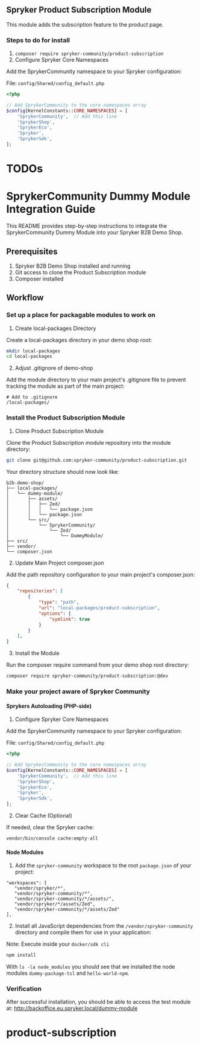 ## Spryker Product Subscription Module
This module adds the subscription feature to the product page.

### Steps to do for install
1. `composer require spryker-community/product-subscription`
2. Configure Spryker Core Namespaces

Add the SprykerCommunity namespace to your Spryker configuration:

File: `config/Shared/config_default.php`

```php
<?php

// Add SprykerCommunity to the core namespaces array
$config[KernelConstants::CORE_NAMESPACES] = [
    'SprykerCommunity',  // Add this line
    'SprykerShop',
    'SprykerEco',
    'Spryker',
    'SprykerSdk',
];
```









# TODOs



# SprykerCommunity Dummy Module Integration Guide

This README provides step-by-step instructions to integrate the SprykerCommunity Dummy Module into your Spryker B2B Demo Shop.

## Prerequisites

1. Spryker B2B Demo Shop installed and running
2. Git access to clone the Product Subscription module
3. Composer installed

## Workflow

### Set up a place for packagable modules to work on

1. Create local-packages Directory

Create a local-packages directory in your demo shop root:

```bash
mkdir local-packages
cd local-packages
```

2. Adjust .gitignore of demo-shop

Add the module directory to your main project's .gitignore file to prevent tracking the module as part of the main project:

```
# Add to .gitignore
/local-packages/
```

### Install the Product Subscription Module

1. Clone Product Subscription Module

Clone the Product Subscription module repository into the module directory:

```bash
git clone git@github.com:spryker-community/product-subscription.git
```

Your directory structure should now look like:

```text
b2b-demo-shop/
├── local-packages/
│   └── dummy-module/
│       ├── assets/
│       │   ├── Zed/
│       │   │   └── package.json
│       │   └── package.json
│       └── src/
│           └── SprykerCommunity/
│               └── Zed/
│                   └── DummyModule/
├── src/
├── vendor/
└── composer.json
```

2. Update Main Project composer.json

Add the path repository configuration to your main project's composer.json:

```json
{
    "repositories": [
        {
            "type": "path",
            "url": "local-packages/product-subscription",
            "options": {
                "symlink": true
            }
        }
    ],
}
```

3. Install the Module

Run the composer require command from your demo shop root directory:

```bash
composer require spryker-community/product-subscription:@dev
```

### Make your project aware of Spryker Community

#### Sprykers Autoloading (PHP-side)

1. Configure Spryker Core Namespaces

Add the SprykerCommunity namespace to your Spryker configuration:

File: `config/Shared/config_default.php`

```php
<?php

// Add SprykerCommunity to the core namespaces array
$config[KernelConstants::CORE_NAMESPACES] = [
    'SprykerCommunity',  // Add this line
    'SprykerShop',
    'SprykerEco',
    'Spryker',
    'SprykerSdk',
];
```

2. Clear Cache (Optional)

If needed, clear the Spryker cache:

```bash
vendor/bin/console cache:empty-all
```

#### Node Modules

1. Add the `spryker-community` workspace to the root `package.json` of your project:

```
"workspaces": [
   "vendor/spryker/*",
   "vendor/spryker-community/*",
   "vendor/spryker-community/*/assets/",
   "vendor/spryker/*/assets/Zed",
   "vendor/spryker-community/*/assets/Zed"
],
```

2. Install all JavaScript dependencies from the `/vendor/spryker-community` directory and compile them for use in your application:

Note: Execute inside your `docker/sdk cli`
```bash
npm install
```

With `ls -la node_modules` you should see that we installed the node modules `dummy-package-tsl` and `hello-world-npm`.


### Verification

After successful installation, you should be able to access the test module at:
http://backoffice.eu.spryker.local/dummy-module
# product-subscription
